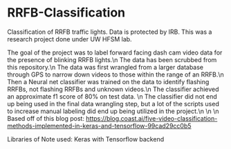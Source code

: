 # RRFB-Classification
Classification of RRFB traffic lights. Data is protected by IRB.
This was a research project done under UW HFSM lab.

The goal of the project was to label forward facing dash cam video data for the presence of blinking RRFB lights.\n
The data has been scrubbed from this repository.\n
The data was first wrangled from a larger database through GPS to narrow down videos to those within the range of an RRFB.\n
Then a Neural net classifier was trained on the data to identify flashing RRFBs, not flashing RRFBs and unknown videos.\n
The classifier achieved an approximate f1 score of 80% on test data. \n
The classifier did not end up being used in the final data wrangling step, but a lot of the scripts used to increase manual labeling did end up being utilized in the project.\n
\n
\n
Based off of this blog post: https://blog.coast.ai/five-video-classification-methods-implemented-in-keras-and-tensorflow-99cad29cc0b5
 
Libraries of Note used:
Keras with Tensorflow backend
